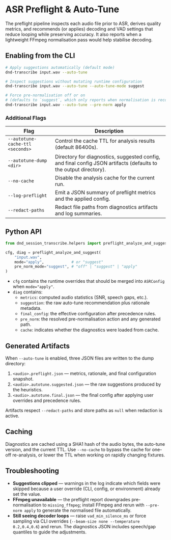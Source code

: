 # ASR Preflight & Auto-Tune

The preflight pipeline inspects each audio file prior to ASR, derives quality metrics,
and recommends (or applies) decoding and VAD settings that reduce looping while
preserving accuracy. It also reports when a lightweight FFmpeg normalisation pass would
help stabilise decoding.

## Enabling from the CLI

```bash
# Apply suggestions automatically (default mode)
dnd-transcribe input.wav --auto-tune

# Inspect suggestions without mutating runtime configuration
dnd-transcribe input.wav --auto-tune --auto-tune-mode suggest

# Force pre-normalisation off or on
# (defaults to `suggest`, which only reports when normalisation is recommended)
dnd-transcribe input.wav --auto-tune --pre-norm apply
```

### Additional Flags

| Flag | Description |
| ---- | ----------- |
| `--autotune-cache-ttl <seconds>` | Control the cache TTL for analysis results (default 86400s). |
| `--autotune-dump <dir>` | Directory for diagnostics, suggested config, and final config JSON artifacts (defaults to the output directory). |
| `--no-cache` | Disable the analysis cache for the current run. |
| `--log-preflight` | Emit a JSON summary of preflight metrics and the applied config. |
| `--redact-paths` | Redact file paths from diagnostics artifacts and log summaries. |

## Python API

```python
from dnd_session_transcribe.helpers import preflight_analyze_and_suggest

cfg, diag = preflight_analyze_and_suggest(
    "input.wav",
    mode="apply",            # or "suggest"
    pre_norm_mode="suggest", # "off" | "suggest" | "apply"
)
```

* `cfg` contains the runtime overrides that should be merged into `ASRConfig` when
  `mode="apply"`.
* `diag` contains:
  * `metrics`: computed audio statistics (SNR, speech gaps, etc.).
  * `suggestion`: the raw auto-tune recommendation plus rationale metadata.
  * `final_config`: the effective configuration after precedence rules.
  * `pre_norm`: the resolved pre-normalisation action and any generated path.
  * `cache`: indicates whether the diagnostics were loaded from cache.

## Generated Artifacts

When `--auto-tune` is enabled, three JSON files are written to the dump directory:

1. `<audio>.preflight.json` — metrics, rationale, and final configuration snapshot.
2. `<audio>.autotune.suggested.json` — the raw suggestions produced by the heuristics.
3. `<audio>.autotune.final.json` — the final config after applying user overrides and
   precedence rules.

Artifacts respect `--redact-paths` and store paths as `null` when redaction is active.

## Caching

Diagnostics are cached using a SHA1 hash of the audio bytes, the auto-tune version,
and the current TTL. Use `--no-cache` to bypass the cache for one-off re-analysis, or
lower the TTL when working on rapidly changing fixtures.

## Troubleshooting

* **Suggestions clipped** — warnings in the log indicate which fields were skipped
  because a user override (CLI, config, or environment) already set the value.
* **FFmpeg unavailable** — the preflight report downgrades pre-normalisation to
  `missing_ffmpeg`; install FFmpeg and rerun with `--pre-norm apply` to generate the
  normalised file automatically.
* **Still seeing decoder loops** — raise `vad_min_silence_ms` or force sampling via
  CLI overrides (`--beam-size none --temperature 0.2,0.4,0.6`) and rerun. The
  diagnostics JSON includes speech/gap quantiles to guide the adjustments.
